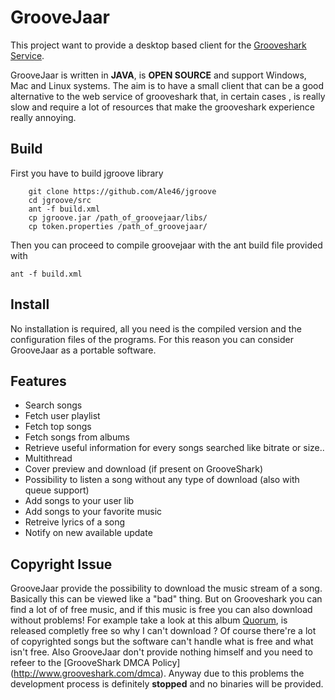 # GrooveJaar 

This project want to provide a desktop based client for the [Grooveshark Service](http://grooveshark.com/). 

GrooveJaar is written in **JAVA**, is **OPEN SOURCE**  and support Windows, Mac and Linux systems. The aim is to have a small client that can be a good alternative to the web service of grooveshark that, in certain cases , is really slow and require a lot of resources that make the grooveshark experience really annoying.
 
 
## Build
First you have to build jgroove library
```
	git clone https://github.com/Ale46/jgroove
	cd jgroove/src
	ant -f build.xml
	cp jgroove.jar /path_of_groovejaar/libs/
	cp token.properties /path_of_groovejaar/
```
Then you can proceed to compile groovejaar with the ant build file provided with

	ant -f build.xml 

## Install

No installation is required, all you need is the compiled version and the configuration files of the programs. For this reason you can consider GrooveJaar as a portable software.


## Features

 * Search songs
 * Fetch user playlist
 * Fetch top songs
 * Fetch songs from albums
 * Retrieve useful information for every songs searched like bitrate or size..
 * Multithread
 * Cover preview and download (if present on GrooveShark)
 * Possibility to listen a song without any type of download (also with queue support)
 * Add songs to your user lib
 * Add songs to your favorite music
 * Retreive lyrics of a song
 * Notify on new available update
	

## Copyright Issue

GrooveJaar provide the possibility to download the music stream of a song. Basically this can be viewed like a "bad" thing. But on Grooveshark you can find a lot of of free music, and if this music is free you can also download without problems!
For example take a look at this album [Quorum](http://grooveshark.com/#!/album/Quorum+web+album+/4709089), is released completly free so why I can't download ?
Of course there're a lot of copyrighted songs but the software can't handle what is free and what isn't free. Also GrooveJaar don't provide nothing himself and you need to refeer to the [GrooveShark DMCA Policy] (http://www.grooveshark.com/dmca).
Anyway due to this problems the development process is definitely **stopped** and no binaries will be provided.
